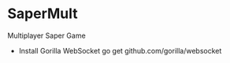 # SaperMult
Multiplayer Saper Game


* Install Gorilla WebSocket
go get github.com/gorilla/websocket